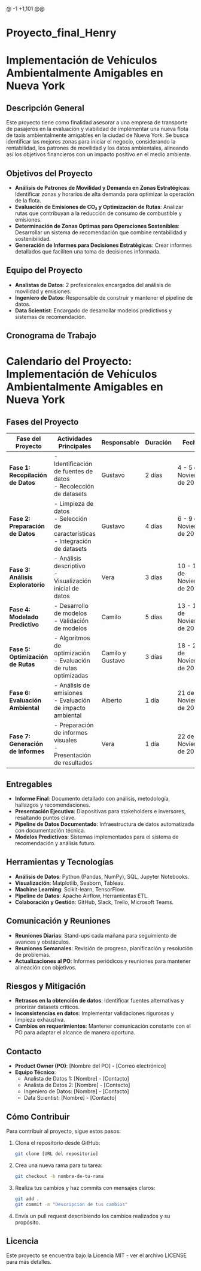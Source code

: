 @ -1 +1,101 @@
# Proyecto_final_Henry
# Implementación de Vehículos Ambientalmente Amigables en Nueva York

## Descripción General
Este proyecto tiene como finalidad asesorar a una empresa de transporte de pasajeros en la evaluación y viabilidad de implementar una nueva flota de taxis ambientalmente amigables en la ciudad de Nueva York. Se busca identificar las mejores zonas para iniciar el negocio, considerando la rentabilidad, los patrones de movilidad y los datos ambientales, alineando así los objetivos financieros con un impacto positivo en el medio ambiente.

## Objetivos del Proyecto
- **Análisis de Patrones de Movilidad y Demanda en Zonas Estratégicas**: Identificar zonas y horarios de alta demanda para optimizar la operación de la flota.
- **Evaluación de Emisiones de CO₂ y Optimización de Rutas**: Analizar rutas que contribuyan a la reducción de consumo de combustible y emisiones.
- **Determinación de Zonas Óptimas para Operaciones Sostenibles**: Desarrollar un sistema de recomendación que combine rentabilidad y sostenibilidad.
- **Generación de Informes para Decisiones Estratégicas**: Crear informes detallados que faciliten una toma de decisiones informada.

## Equipo del Proyecto
- **Analistas de Datos**: 2 profesionales encargados del análisis de movilidad y emisiones.
- **Ingeniero de Datos**: Responsable de construir y mantener el pipeline de datos.
- **Data Scientist**: Encargado de desarrollar modelos predictivos y sistemas de recomendación.

## Cronograma de Trabajo


# Calendario del Proyecto: Implementación de Vehículos Ambientalmente Amigables en Nueva York

## Fases del Proyecto

| Fase del Proyecto           | Actividades Principales                                                         | Responsable         | Duración   | Fechas                          |
|-----------------------------|----------------------------------------------------------------------------------|---------------------|------------|----------------------------------|
| **Fase 1: Recopilación de Datos**  | - Identificación de fuentes de datos <br> - Recolección de datasets              | Gustavo             | 2 días     | 4 - 5 de Noviembre de 2024      |
| **Fase 2: Preparación de Datos**   | - Limpieza de datos <br> - Selección de características <br> - Integración de datasets | Gustavo             | 4 días     | 6 - 9 de Noviembre de 2024      |
| **Fase 3: Análisis Exploratorio**  | - Análisis descriptivo <br> - Visualización inicial de datos                     | Vera                | 3 días     | 10 - 12 de Noviembre de 2024    |
| **Fase 4: Modelado Predictivo**    | - Desarrollo de modelos <br> - Validación de modelos                            | Camilo              | 5 días     | 13 - 17 de Noviembre de 2024    |
| **Fase 5: Optimización de Rutas**  | - Algoritmos de optimización <br> - Evaluación de rutas optimizadas              | Camilo y Gustavo    | 3 días     | 18 - 20 de Noviembre de 2024    |
| **Fase 6: Evaluación Ambiental**   | - Análisis de emisiones <br> - Evaluación de impacto ambiental                   | Alberto             | 1 día      | 21 de Noviembre de 2024         |
| **Fase 7: Generación de Informes** | - Preparación de informes visuales <br> - Presentación de resultados             | Vera                | 1 día      | 22 de Noviembre de 2024         |


## Entregables
- **Informe Final**: Documento detallado con análisis, metodología, hallazgos y recomendaciones.
- **Presentación Ejecutiva**: Diapositivas para stakeholders e inversores, resaltando puntos clave.
- **Pipeline de Datos Documentado**: Infraestructura de datos automatizada con documentación técnica.
- **Modelos Predictivos**: Sistemas implementados para el sistema de recomendación y análisis futuro.

## Herramientas y Tecnologías
- **Análisis de Datos**: Python (Pandas, NumPy), SQL, Jupyter Notebooks.
- **Visualización**: Matplotlib, Seaborn, Tableau.
- **Machine Learning**: Scikit-learn, TensorFlow.
- **Pipeline de Datos**: Apache Airflow, Herramientas ETL.
- **Colaboración y Gestión**: GitHub, Slack, Trello, Microsoft Teams.

## Comunicación y Reuniones
- **Reuniones Diarias**: Stand-ups cada mañana para seguimiento de avances y obstáculos.
- **Reuniones Semanales**: Revisión de progreso, planificación y resolución de problemas.
- **Actualizaciones al PO**: Informes periódicos y reuniones para mantener alineación con objetivos.

## Riesgos y Mitigación
- **Retrasos en la obtención de datos**: Identificar fuentes alternativas y priorizar datasets críticos.
- **Inconsistencias en datos**: Implementar validaciones rigurosas y limpieza exhaustiva.
- **Cambios en requerimientos**: Mantener comunicación constante con el PO para adaptar el alcance de manera oportuna.

## Contacto
- **Product Owner (PO)**: [Nombre del PO] - [Correo electrónico]
- **Equipo Técnico**:
  - Analista de Datos 1: [Nombre] - [Contacto]
  - Analista de Datos 2: [Nombre] - [Contacto]
  - Ingeniero de Datos: [Nombre] - [Contacto]
  - Data Scientist: [Nombre] - [Contacto]

## Cómo Contribuir
Para contribuir al proyecto, sigue estos pasos:

1. Clona el repositorio desde GitHub:
    ```bash
    git clone [URL del repositorio]
    ```
2. Crea una nueva rama para tu tarea:
    ```bash
    git checkout -b nombre-de-tu-rama
    ```
3. Realiza tus cambios y haz commits con mensajes claros:
    ```bash
    git add .
    git commit -m "Descripción de tus cambios"
    ```
4. Envía un pull request describiendo los cambios realizados y su propósito.

## Licencia
Este proyecto se encuentra bajo la Licencia MIT - ver el archivo LICENSE para más detalles.
